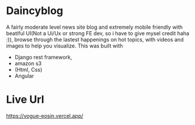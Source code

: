 # Daincyblog
A fairly moderate level news site blog and extremely mobile friendly with beatiful UI(Not a Ui/Ux or strong FE dev, so i have to give mysel credit haha :)), browse through the lastest happenings on hot topics, with videos and images to help you visualize.
This was built with
- Django rest framework, 
- amazon s3
- (Html, Css)
- Angular

# Live Url
https://vogue-eosin.vercel.app/

